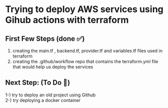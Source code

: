 # Trying to deploy AWS services using Gihub actions with terraform 

## First Few Steps (done ✅)
1. creating the main.tf , backend.tf, provider.tf and variables.tf files used in terraform 
2. creating the .github/workflow repo that contains the terraform.yml file that would help us deploy the services 


## Next Step: (To Do 📝)

1-) try to deploy an old project using Github 
<br>
2-) try deploying a docker container 